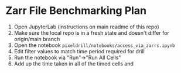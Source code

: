 # Zarr File Benchmarking Plan
1. Open JupyterLab (instructions on main readme of this repo)
2. Make sure the local repo is in a fresh state and doesn't differ for origin/main branch
3. Open the notebook ```pixeldrill/notebooks/access_via_zarrs.ipynb```
4. Edit filter values to match time period required for drill
5. Run the notebook via "Run"->"Run All Cells"
6. Add up the time taken in all of the timed cells and 

